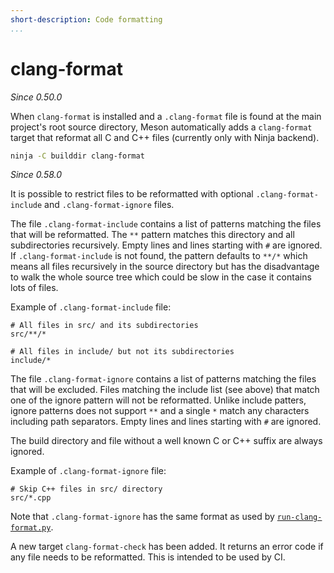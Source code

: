 ```yaml
---
short-description: Code formatting
...
```


# clang-format

*Since 0.50.0*

When `clang-format` is installed and a `.clang-format` file is found at the main
project's root source directory, Meson automatically adds a `clang-format` target
that reformat all C and C++ files (currently only with Ninja backend).

```sh
ninja -C builddir clang-format
```

*Since 0.58.0*

It is possible to restrict files to be reformatted with optional
`.clang-format-include` and `.clang-format-ignore` files.

The file `.clang-format-include` contains a list of patterns matching the files
that will be reformatted. The `**` pattern matches this directory and all
subdirectories recursively. Empty lines and lines starting with `#` are ignored.
If `.clang-format-include` is not found, the pattern defaults to `**/*` which
means all files recursively in the source directory but has the disadvantage to
walk the whole source tree which could be slow in the case it contains lots of
files.

Example of `.clang-format-include` file:
```
# All files in src/ and its subdirectories
src/**/*

# All files in include/ but not its subdirectories
include/*
```

The file `.clang-format-ignore` contains a list of patterns matching the files
that will be excluded. Files matching the include list (see above) that match
one of the ignore pattern will not be reformatted. Unlike include patters, ignore
patterns does not support `**` and a single `*` match any characters including
path separators. Empty lines and lines starting with `#` are ignored.

The build directory and file without a well known C or C++ suffix are always
ignored.

Example of `.clang-format-ignore` file:
```
# Skip C++ files in src/ directory
src/*.cpp
```

Note that `.clang-format-ignore` has the same format as used by
[`run-clang-format.py`](https://github.com/Sarcasm/run-clang-format).

A new target `clang-format-check` has been added. It returns an error code if
any file needs to be reformatted. This is intended to be used by CI.
